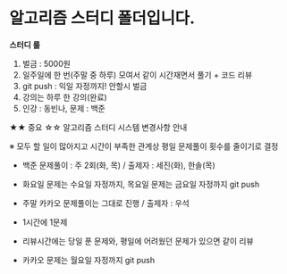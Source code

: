 # 알고리즘 스터디 폴더입니다.

**스터디 룰**

   1. 벌금 : 5000원
   2. 일주일에 한 번(주말 중 하루) 모여서 같이 시간재면서 풀기 + 코드 리뷰
   3. git push : 익일 자정까지! 안할시 벌금
   4. 강의는 하루 한 강의(완료)
   5. 인강 : 동빈나, 문제 : 백준



★★ 중요 ☆☆
알고리즘 스터디 시스템 변경사항 안내

※ 모두 할 일이 많아지고 시간이 부족한 관계상 평일 문제풀이 횟수를 줄이기로 결정

- 백준 문제풀이 : 주 2회(화, 목) / 출제자 : 세진(화), 한솔(목)
- 화요일 문제는 수요일 자정까지, 목요일 문제는 금요일 자정까지 git push

- 주말 카카오 문제풀이는 그대로 진행 / 출제자 : 우석
- 1시간에 1문제
- 리뷰시간에는 당일 푼 문제와, 평일에 어려웠던 문제가 있으면 같이 리뷰
- 카카오 문제는 월요일 자정까지 git push